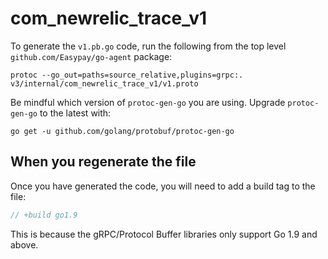 # com_newrelic_trace_v1

To generate the `v1.pb.go` code, run the following from the top level
`github.com/Easypay/go-agent` package:

```
protoc --go_out=paths=source_relative,plugins=grpc:. v3/internal/com_newrelic_trace_v1/v1.proto
```

Be mindful which version of `protoc-gen-go` you are using. Upgrade
`protoc-gen-go` to the latest with:

```
go get -u github.com/golang/protobuf/protoc-gen-go
```

## When you regenerate the file

Once you have generated the code, you will need to add a build tag to the file:

 ```go
// +build go1.9
```

This is because the gRPC/Protocol Buffer libraries only support Go 1.9 and
above.
